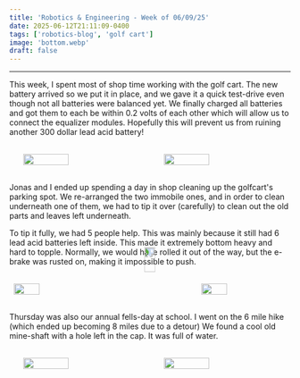 ```yaml
---
title: 'Robotics & Engineering - Week of 06/09/25'
date: 2025-06-12T21:11:09-0400
tags: ['robotics-blog', 'golf cart']
image: 'bottom.webp'
draft: false
---
```


---

This week, I spent most of shop time working with the golf cart. The new battery arrived so we put it in place, and we gave it a quick test-drive even though not all batteries were balanced yet. We finally charged all batteries and got them to each be within 0.2 volts of each other which will allow us to connect the equalizer modules. Hopefully this will prevent us from ruining another 300 dollar lead acid battery!

<br>

 <div style="display:flex">  
    <br>
        <img onclick="window.location.href=this.src;" style="display: block; margin-left: auto; margin-right: auto; width: 40%; height: 20%;" src="/posts/06-09-25/charge.webp"/></img>    
        <img onclick="window.location.href=this.src;" style="display: block; margin-left: auto; margin-right: auto; width: 40%; height: 20%;" src="/posts/06-09-25/charge2.webp"/></img>                                                                  
    <br>    
</div> 

<br>

Jonas and I ended up spending a day in shop cleaning up the golfcart's parking spot. We re-arranged the two immobile ones, and in order to clean underneath one of them, we had to tip it over (carefully) to clean out the old parts and leaves left underneath.

To tip it fully, we had 5 people help. This was mainly because it still had 6 lead acid batteries left inside. This made it extremely bottom heavy and hard to topple. Normally, we would have rolled it out of the way, but the e-brake was rusted on, making it impossible to push.

<br>

 <div style="display:flex">  
    <br>
        <img onclick="window.location.href=this.src;" style="display: block; margin-left: auto; margin-right: auto; width: 30%; height: 20%;" src="/posts/06-09-25/side1.webp"/></img>    
        <img onclick="window.location.href=this.src;" style="display: block; margin-left: auto; margin-right: auto; width: 30%; height: 20%; transform: rotate(90deg);" src="/posts/06-09-25/side2.webp"/>   
        <img onclick="window.location.href=this.src;" style="display: block; margin-left: auto; margin-right: auto; width: 30%; height: 20%;" src="/posts/06-09-25/bottom.webp"/></img>                                                                  
    <br>    
</div> 

<br>

Thursday was also our annual fells-day at school. I went on the 6 mile hike (which ended up becoming 8 miles due to a detour)
We found a cool old mine-shaft with a hole left in the cap. It was full of water.

<br>

 <div style="display:flex">  
    <br>
        <img onclick="window.location.href=this.src;" style="display: block; margin-left: auto; margin-right: auto; width: 40%; height: 20%;" src="/posts/06-09-25/hole.webp"/></img>    
        <img onclick="window.location.href=this.src;" style="display: block; margin-left: auto; margin-right: auto; width: 40%; height: 20%;" src="/posts/06-09-25/water.webp"/></img>                                                                  
    <br>    
</div> 

